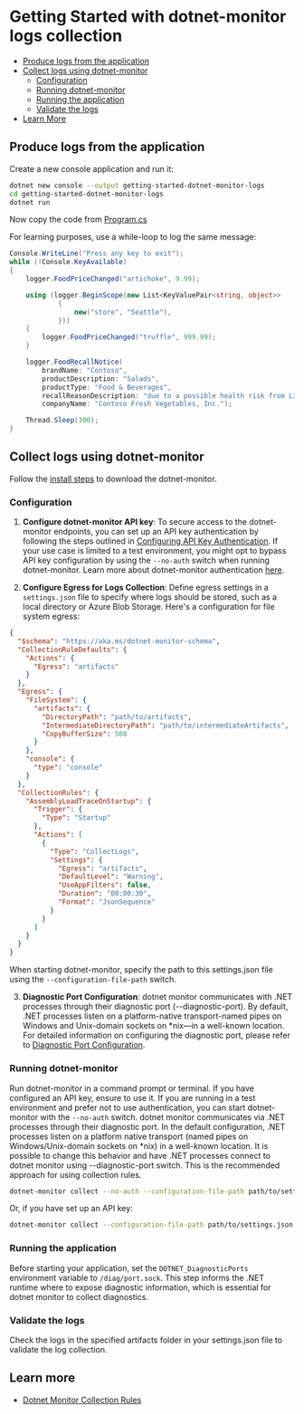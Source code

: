 ﻿# Getting Started with dotnet-monitor logs collection

- [Produce logs from the application](#produce-logs-from-the-application)
- [Collect logs using dotnet-monitor](#collect-logs-using-dotnet-monitor)
  - [Configuration](#configuration)
  - [Running dotnet-monitor](#running-dotnet-monitor)
  - [Running the application](#running-the-application)
  - [Validate the logs](#validate-the-logs)
- [Learn More](#learn-more)

## Produce logs from the application

Create a new console application and run it:

```sh
dotnet new console --output getting-started-dotnet-monitor-logs
cd getting-started-dotnet-monitor-logs
dotnet run
```

Now copy the code from [Program.cs](./Program.cs)

For learning purposes, use a while-loop to log the same message:

```csharp
Console.WriteLine("Press any key to exit");
while (!Console.KeyAvailable)
{
    logger.FoodPriceChanged("artichoke", 9.99);

    using (logger.BeginScope(new List<KeyValuePair<string, object>>
            {
                new("store", "Seattle"),
            }))
    {
        logger.FoodPriceChanged("truffle", 999.99);
    }

    logger.FoodRecallNotice(
        brandName: "Contoso",
        productDescription: "Salads",
        productType: "Food & Beverages",
        recallReasonDescription: "due to a possible health risk from Listeria monocytogenes",
        companyName: "Contoso Fresh Vegetables, Inc.");

    Thread.Sleep(300);
}
```

## Collect logs using dotnet-monitor

Follow the [install
steps](https://learn.microsoft.com/en-us/dotnet/core/diagnostics/dotnet-monitor#install)
to download the dotnet-monitor.

### Configuration

1. **Configure dotnet-monitor API key**: To secure access to the dotnet-monitor
  endpoints, you can set up an API key authentication by following the steps
  outlined in [Configuring API Key
  Authentication](https://github.com/dotnet/dotnet-monitor/blob/main/documentation/api-key-setup.md#configuring-api-key-authentication).
  If your use case is limited to a test environment, you might opt to bypass API
  key configuration by using the `--no-auth` switch when running dotnet-monitor.
  Learn more about dotnet-monitor authentication
  [here](https://github.com/dotnet/dotnet-monitor/blob/1beca4d497da1e60985394fe7d1195c0663f7095/documentation/authentication.md?plain=1#L115).

2. **Configure Egress for Logs Collection**:  Define egress settings in a
   `settings.json` file to specify where logs should be stored, such as a local
   directory or Azure Blob Storage. Here's a configuration for file system
   egress:

```json
{
  "$schema": "https://aka.ms/dotnet-monitor-schema",
  "CollectionRuleDefaults": {
    "Actions": {
      "Egress": "artifacts"
    }
  },
  "Egress": {
    "FileSystem": {
      "artifacts": {
        "DirectoryPath": "path/to/artifacts",
        "IntermediateDirectoryPath": "path/to/intermediateArtifacts",
        "CopyBufferSize": 500
      }
    },
    "console": {
      "type": "console"
    }
  },
  "CollectionRules": {
    "AssemblyLoadTraceOnStartup": {
      "Trigger": {
        "Type": "Startup"
      },
      "Actions": [
        {
          "Type": "CollectLogs",
          "Settings": {
            "Egress": "artifacts",
            "DefaultLevel": "Warning",
            "UseAppFilters": false,
            "Duration": "00:00:30",
            "Format": "JsonSequence"
          }
        }
      ]
    }
  }
}
```

When starting dotnet-monitor, specify the path to this settings.json file using
the `--configuration-file-path` switch.

3. **Diagnostic Port Configuration**: dotnet monitor communicates with .NET
   processes through their diagnostic port (--diagnostic-port). By default, .NET
   processes listen on a platform-native transport-named pipes on Windows and
   Unix-domain sockets on *nix—in a well-known location. For detailed
   information on configuring the diagnostic port, please refer to [Diagnostic
   Port
   Configuration](https://github.com/dotnet/dotnet-monitor/blob/main/documentation/configuration/diagnostic-port-configuration.md).

### Running dotnet-monitor

Run dotnet-monitor in a command prompt or terminal. If you have configured an
API key, ensure to use it. If you are running in a test environment and prefer
not to use authentication, you can start dotnet-monitor with the `--no-auth`
switch. dotnet monitor communicates via .NET processes through their diagnostic
port. In the default configuration, .NET processes listen on a platform native
transport (named pipes on Windows/Unix-domain sockets on *nix) in a well-known
location. It is possible to change this behavior and have .NET processes connect
to dotnet monitor using --diagnostic-port switch. This is the recommended
approach for using collection rules.

```bash
dotnet-monitor collect --no-auth --configuration-file-path path/to/settings.json --diagnostic-port /diag/port.sock
```

Or, if you have set up an API key:

```bash
dotnet-monitor collect --configuration-file-path path/to/settings.json --diagnostic-port /diag/port.sock
```

### Running the application

Before starting your application, set the `DOTNET_DiagnosticPorts` environment
variable to `/diag/port.sock`. This step informs the .NET runtime where to expose
diagnostic information, which is essential for dotnet monitor to collect
diagnostics.

### Validate the logs

Check the logs in the specified artifacts folder in your settings.json file to
validate the log collection.

## Learn more

* [Dotnet Monitor Collection
  Rules](https://horovits.medium.com/prometheus-now-supports-opentelemetry-metrics-83f85878e46a)

